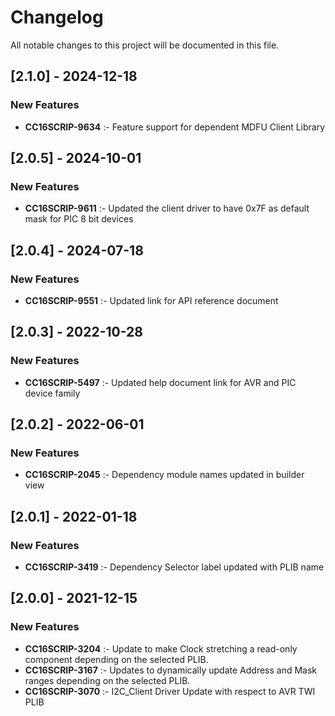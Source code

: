 # Changelog
All notable changes to this project will be documented in this file.

## [2.1.0] - 2024-12-18

### New Features
- **CC16SCRIP-9634** :- Feature support for dependent MDFU Client Library


## [2.0.5] - 2024-10-01

### New Features
- **CC16SCRIP-9611** :- Updated the client driver to have 0x7F as default mask for PIC 8 bit devices


## [2.0.4] - 2024-07-18

### New Features
- **CC16SCRIP-9551** :- Updated link for API reference document


## [2.0.3] - 2022-10-28

### New Features
- **CC16SCRIP-5497** :- Updated help document link for AVR and PIC device family


## [2.0.2] - 2022-06-01

### New Features
- **CC16SCRIP-2045** :- Dependency module names updated in builder view


## [2.0.1] - 2022-01-18

### New Features
- **CC16SCRIP-3419** :- Dependency Selector label updated with PLIB name


## [2.0.0] - 2021-12-15

### New Features
- **CC16SCRIP-3204** :- Update to make Clock stretching a read-only component depending on the selected PLIB.
- **CC16SCRIP-3167** :- Updates to dynamically update Address and Mask ranges depending on the selected PLIB.
- **CC16SCRIP-3070** :- I2C_Client Driver Update with respect to AVR TWI PLIB 
